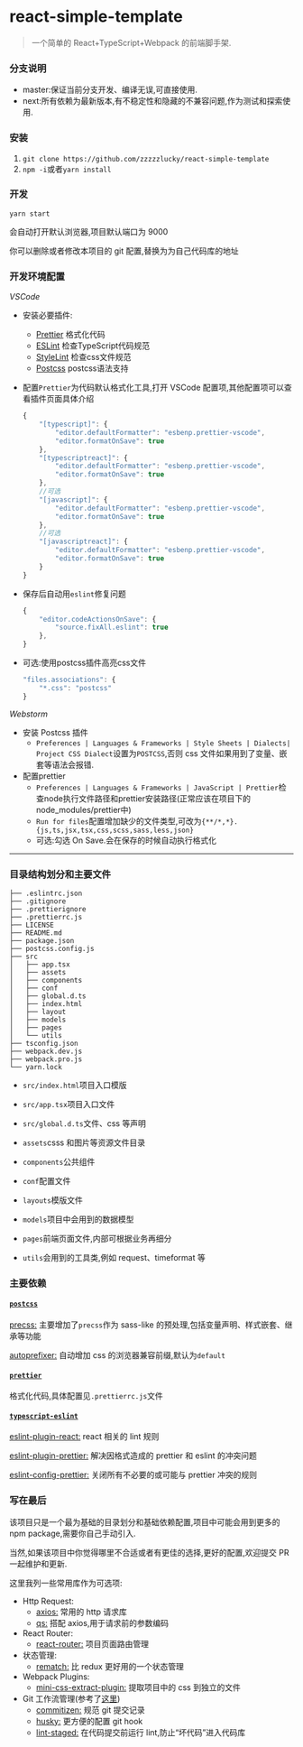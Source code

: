 # react-simple-template

> 一个简单的 React+TypeScript+Webpack 的前端脚手架.

### 分支说明
- master:保证当前分支开发、编译无误,可直接使用.
- next:所有依赖为最新版本,有不稳定性和隐藏的不兼容问题,作为测试和探索使用.


### 安装

1.  `git clone https://github.com/zzzzzlucky/react-simple-template`
2.  `npm -i`或者`yarn install`

### 开发

`yarn start`

会自动打开默认浏览器,项目默认端口为 9000

你可以删除或者修改本项目的 git 配置,替换为为自己代码库的地址

### 开发环境配置

_VSCode_
- 安装必要插件:
     - [Prettier](https://marketplace.visualstudio.com/items?itemName=esbenp.prettier-vscode) 格式化代码
    - [ESLint](https://marketplace.visualstudio.com/items?itemName=dbaeumer.vscode-eslint) 检查TypeScript代码规范
    - [StyleLint](https://marketplace.visualstudio.com/items?itemName=stylelint.vscode-stylelint) 检查css文件规范
	- [Postcss](https://marketplace.visualstudio.com/items?itemName=cpylua.language-postcss) postcss语法支持
    
-   配置`Prettier`为代码默认格式化工具,打开 VSCode 配置项,其他配置项可以查看插件页面具体介绍

    ```js
    {
        "[typescript]": {
            "editor.defaultFormatter": "esbenp.prettier-vscode",
            "editor.formatOnSave": true
        },
        "[typescriptreact]": {
            "editor.defaultFormatter": "esbenp.prettier-vscode",
            "editor.formatOnSave": true
        },
        //可选
        "[javascript]": {
            "editor.defaultFormatter": "esbenp.prettier-vscode",
            "editor.formatOnSave": true
        },
        //可选
        "[javascriptreact]": {
            "editor.defaultFormatter": "esbenp.prettier-vscode",
            "editor.formatOnSave": true
        }
    }
    ```

-   保存后自动用`eslint`修复问题
    ```js
    {
        "editor.codeActionsOnSave": {
            "source.fixAll.eslint": true
        },
    }
    ```

- 可选:使用postcss插件高亮css文件

     ```js
     "files.associations": {
         "*.css": "postcss"
     }
     ```

     

_Webstorm_

-   安装 Postcss 插件
    -   `Preferences | Languages & Frameworks | Style Sheets | Dialects| Project CSS Dialect`设置为`POSTCSS`,否则 css 文件如果用到了变量、嵌套等语法会报错.
-   配置prettier
    -   `Preferences | Languages & Frameworks | JavaScript | Prettier`检查node执行文件路径和prettier安装路径(正常应该在项目下的node_modules/prettier中)
    -   `Run for files`配置增加缺少的文件类型,可改为`{**/*,*}.{js,ts,jsx,tsx,css,scss,sass,less,json}`
    -   可选:勾选 On Save.会在保存的时候自动执行格式化

---

### 目录结构划分和主要文件

```
├── .eslintrc.json
├── .gitignore
├── .prettierignore
├── .prettierrc.js
├── LICENSE
├── README.md
├── package.json
├── postcss.config.js
├── src
│   ├── app.tsx
│   ├── assets
│   ├── components
│   ├── conf
│   ├── global.d.ts
│   ├── index.html
│   ├── layout
│   ├── models
│   ├── pages
│   └── utils
├── tsconfig.json
├── webpack.dev.js
├── webpack.pro.js
└── yarn.lock
```

-   `src/index.html`项目入口模版
-   `src/app.tsx`项目入口文件
-   `src/global.d.ts`文件、css 等声明

-   `assets`csss 和图片等资源文件目录
-   `components`公共组件
-   `conf`配置文件
-   `layouts`模版文件
-   `models`项目中会用到的数据模型
-   `pages`前端页面文件,内部可根据业务再细分
-   `utils`会用到的工具类,例如 request、timeformat 等

### 主要依赖

#### [`postcss`](https://github.com/postcss/postcss)

[precss:](https://github.com/jonathantneal/precss) 主要增加了`precss`作为 sass-like 的预处理,包括变量声明、样式嵌套、继承等功能

[autoprefixer:](https://github.com/postcss/autoprefixer) 自动增加 css 的浏览器兼容前缀,默认为`default`

#### [`prettier`](https://github.com/prettier/prettier)

格式化代码,具体配置见`.prettierrc.js`文件

#### [`typescript-eslint`](https://github.com/typescript-eslint/typescript-eslint)

[eslint-plugin-react:](https://github.com/yannickcr/eslint-plugin-react) react 相关的 lint 规则

[eslint-plugin-prettier:](https://github.com/prettier/eslint-plugin-prettier) 解决因格式造成的 prettier 和 eslint 的冲突问题

[eslint-config-prettier:](https://github.com/prettier/eslint-config-prettier) 关闭所有不必要的或可能与 prettier 冲突的规则

### 写在最后

该项目只是一个最为基础的目录划分和基础依赖配置,项目中可能会用到更多的 npm package,需要你自己手动引入.

当然,如果该项目中你觉得哪里不合适或者有更佳的选择,更好的配置,欢迎提交 PR 一起维护和更新.

这里我列一些常用库作为可选项:

-   Http Request:
    -   [axios:](https://github.com/axios/axios) 常用的 http 请求库
    -   [qs:](https://github.com/ljharb/qs) 搭配 axios,用于请求前的参数编码
-   React Router:
    -   [react-router:](https://github.com/ReactTraining/react-router) 项目页面路由管理
-   状态管理:
    -   [rematch:](https://rematch.gitbook.io) 比 redux 更好用的一个状态管理
-   Webpack Plugins:
    -   [mini-css-extract-plugin:](https://github.com/webpack-contrib/mini-css-extract-plugin) 提取项目中的 css 到独立的文件
-   Git 工作流管理(参考了[这里](https://www.robertcooper.me/using-eslint-and-prettier-in-a-typescript-project))
    -   [commitizen:](https://github.com/commitizen-tools/commitizen) 规范 git 提交记录
    -   [husky:](https://github.com/typicode/husky) 更方便的配置 git hook
    -   [lint-staged:](https://github.com/okonet/lint-staged) 在代码提交前运行 lint,防止“坏代码”进入代码库
